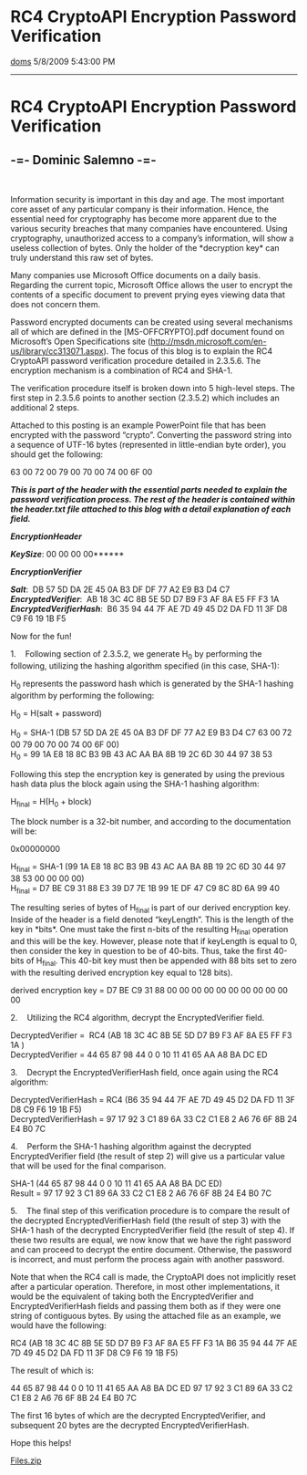 <div id="page">

# RC4 CryptoAPI Encryption Password Verification

[doms](https://social.msdn.microsoft.com/profile/doms) 5/8/2009 5:43:00
PM

-----

<div id="content">

# RC4 CryptoAPI Encryption Password Verification

## \-=- Dominic Salemno -=-

 

Information security is important in this day and age. The most
important core asset of any particular company is their information.
Hence, the essential need for cryptography has become more apparent due
to the various security breaches that many companies have encountered.
Using cryptography, unauthorized access to a company’s information, will
show a useless collection of bytes. Only the holder of the \*decryption
key\* can truly understand this raw set of bytes.

Many companies use Microsoft Office documents on a daily basis.
Regarding the current topic, Microsoft Office allows the user to encrypt
the contents of a specific document to prevent prying eyes viewing data
that does not concern them.

Password encrypted documents can be created using several mechanisms all
of which are defined in the \[MS-OFFCRYPTO\].pdf document found on
Microsoft’s Open Specifications site
(<http://msdn.microsoft.com/en-us/library/cc313071.aspx>). The focus of
this blog is to explain the RC4 CryptoAPI password verification
procedure detailed in 2.3.5.6. The encryption mechanism is a combination
of RC4 and SHA-1.

The verification procedure itself is broken down into 5 high-level
steps. The first step in 2.3.5.6 points to another section (2.3.5.2)
which includes an additional 2 steps.

Attached to this posting is an example PowerPoint file that has been
encrypted with the password “crypto”. Converting the password string
into a sequence of UTF-16 bytes (represented in little-endian byte
order), you should get the following:

63 00 72 00 79 00 70 00 74 00 6F 00

***This is part of the header with the essential parts needed to explain
the password verification process. The rest of the header is contained
within the header.txt file attached to this blog with a detail
explanation of each field.***

***EncryptionHeader***

***KeySize***: 00 00 00 00******

***EncryptionVerifier***

***Salt***: <span style="mso-spacerun: yes"> </span>DB 57 5D DA 2E 45 0A
B3 DF DF 77 A2 E9 B3 D4 C7  
***EncryptedVerifier***:<span style="mso-spacerun: yes">  </span>AB 18
3C 4C 8B 5E 5D D7 B9 F3 AF 8A E5 FF F3 1A  
***EncryptedVerifierHash***: <span style="mso-spacerun: yes"> </span>B6
35 94 44 7F AE 7D 49 45 D2 DA FD 11 3F D8 C9 F6 19 1B F5

Now for the
fun\!

<span style="mso-fareast-font-family: Calibri; mso-bidi-font-family: Calibri; mso-fareast-theme-font: minor-latin; mso-bidi-theme-font: minor-latin"><span style="mso-list: Ignore">1.<span style="FONT: 7pt &#39;Times New Roman&#39;">      
</span></span></span>Following section of 2.3.5.2, we generate
H<sub>0</sub> by performing the following, utilizing the hashing
algorithm specified (in this case, SHA-1):  
  
H<sub>0</sub> represents the password hash which is generated by the
SHA-1 hashing algorithm by performing the following:  
  
H<sub>0</sub> = H(salt + password)  
  
H<sub>0</sub> = SHA-1 (DB 57 5D DA 2E 45 0A B3 DF DF 77 A2 E9 B3 D4 C7
63 00 72 00 79 00 70 00 74 00 6F 00)  
H<sub>0</sub> = 99 1A E8 18 8C B3 9B 43 AC AA BA 8B 19 2C 6D 30 44 97 38
53  
  
Following this step the encryption key is generated by using the
previous hash data plus the block again using the SHA-1 hashing
algorithm:  
  
H<sub>final</sub> = H(H<sub>0</sub> + block)  
  
The block number is a 32-bit number, and according to the documentation
will be:  
  
0x00000000  
  
H<sub>final</sub> = SHA-1 (99 1A E8 18 8C B3 9B 43 AC AA BA 8B 19 2C 6D
30 44 97 38 53 00 00 00 00)  
H<sub>final</sub> = D7 BE C9 31 88 E3 39 D7 7E 1B 99 1E DF 47 C9 8C 8D
6A 99 40  
  
The resulting series of bytes of H<sub>final</sub> is part of our
derived encryption key. Inside of the header is a field denoted
“keyLength”. This is the length of the key in \*bits\*. One must take
the first n-bits of the resulting H<sub>final</sub> operation and this
will be the key. However, please note that if keyLength is equal to 0,
then consider the key in question to be of 40-bits. Thus, take the first
40-bits of H<sub>final</sub>. This 40-bit key must then be appended with
88 bits set to zero with the resulting derived encryption key equal to
128 bits).  
  
derived encryption key = D7 BE C9 31 88 00 00 00 00 00 00 00 00 00 00
00  
  

<span style="mso-fareast-font-family: Calibri; mso-bidi-font-family: Calibri; mso-fareast-theme-font: minor-latin; mso-bidi-theme-font: minor-latin"><span style="mso-list: Ignore">2.<span style="FONT: 7pt &#39;Times New Roman&#39;">      
</span></span></span>Utilizing the RC4 algorithm, decrypt the
EncryptedVerifier field.  
  
DecryptedVerifier = <span style="mso-spacerun: yes"> </span>RC4 (AB 18
3C 4C 8B 5E 5D D7 B9 F3 AF 8A E5 FF F3 1A )  
DecryptedVerifier = 44 65 87 98 44 0 0 10 11 41 65 AA A8 BA DC
ED  
  

<span style="mso-fareast-font-family: Calibri; mso-bidi-font-family: Calibri; mso-fareast-theme-font: minor-latin; mso-bidi-theme-font: minor-latin"><span style="mso-list: Ignore">3.<span style="FONT: 7pt &#39;Times New Roman&#39;">      
</span></span></span>Decrypt the EncryptedVerifierHash field, once again
using the RC4 algorithm:  
  
DecryptedVerifierHash = RC4 (B6 35 94 44 7F AE 7D 49 45 D2 DA FD 11 3F
D8 C9 F6 19 1B F5)  
DecryptedVerifierHash = 97 17 92 3 C1 89 6A 33 C2 C1 E8 2 A6 76 6F 8B 24
E4 B0
7C  
  

<span style="mso-fareast-font-family: Calibri; mso-bidi-font-family: Calibri; mso-fareast-theme-font: minor-latin; mso-bidi-theme-font: minor-latin"><span style="mso-list: Ignore">4.<span style="FONT: 7pt &#39;Times New Roman&#39;">      
</span></span></span>Perform the SHA-1 hashing algorithm against the
decrypted EncryptedVerifier field (the result of step 2) will give us a
particular value that will be used for the final comparison.  
  
SHA-1 (44 65 87 98 44 0 0 10 11 41 65 AA A8 BA DC ED)  
Result = 97 17 92 3 C1 89 6A 33 C2 C1 E8 2 A6 76 6F 8B 24 E4 B0
7C  
  

<span style="mso-fareast-font-family: Calibri; mso-bidi-font-family: Calibri; mso-fareast-theme-font: minor-latin; mso-bidi-theme-font: minor-latin"><span style="mso-list: Ignore">5.<span style="FONT: 7pt &#39;Times New Roman&#39;">      
</span></span></span>The final step of this verification procedure is to
compare the result of the decrypted EncryptedVerifierHash field (the
result of step 3) with the SHA-1 hash of the decrypted EncryptedVerifier
field (the result of step 4). If these two results are equal, we now
know that we have the right password and can proceed to decrypt the
entire document. Otherwise, the password is incorrect, and must perform
the process again with another password.

Note that when the RC4 call is made, the CryptoAPI does not implicitly
reset after a particular operation. Therefore, in most other
implementations, it would be the equivalent of taking both the
EncryptedVerifier and EncryptedVerifierHash fields and passing them both
as if they were one string of contiguous bytes. By using the attached
file as an example, we would have the following:

<span style="mso-ansi-language: DE" lang="DE">RC4 (AB 18 3C 4C 8B 5E 5D
D7 B9 F3 AF 8A E5 FF F3 1A B6 35 94 44 7F AE 7D 49 45 D2 DA FD 11 3F D8
C9 F6 19 1B F5)</span>

The result of which is:

44 65 87 98 44 0 0 10 11 41 65 AA A8 BA DC ED 97 17 92 3 C1 89 6A 33 C2
C1 E8 2 A6 76 6F 8B 24 E4 B0 7C

The first 16 bytes of which are the decrypted EncryptedVerifier, and
subsequent 20 bytes are the decrypted EncryptedVerifierHash.

Hope this
helps\!

[Files.zip](images/Files.zip)

</div>

</div>
